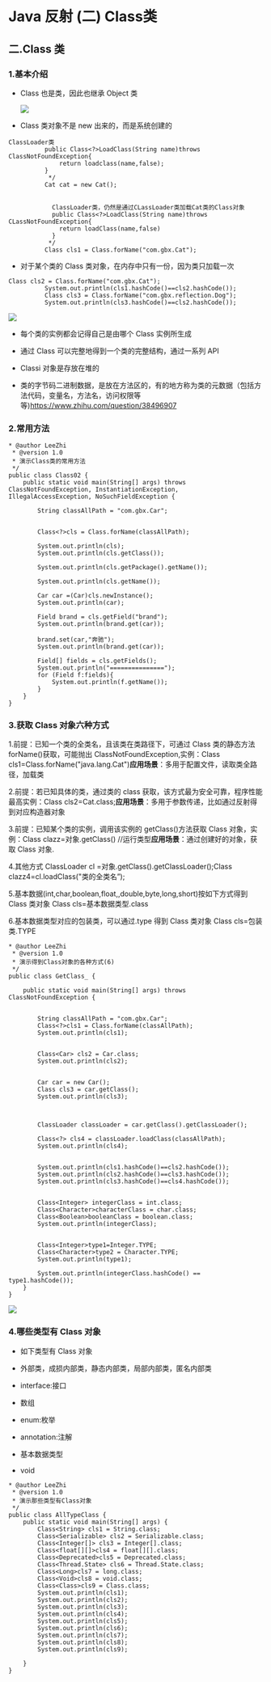 # Java 反射 (二) Class类
二.Class 类
---------

### 1.基本介绍

*   Class 也是类，因此也继承 Object 类
    
    ![](https://xingqiu-tuchuang-1256524210.cos.ap-shanghai.myqcloud.com/00325/image-20221120205016225.png)
    
      
    
*   Class 类对象不是 new 出来的，而是系统创建的
    

```
ClassLoader类
          public Class<?>LoadClass(String name)throws ClassNotFoundException{
              return loadclass(name,false);
          }
           */
          Cat cat = new Cat();
          
          
            ClassLoader类，仍然是通过CLassLoader类加载Cat类的Class对象
            public Class<?>LoadClass(String name)throws CLassNotFoundException{
              return loadClass(name,false)
            }
           */
          Class cls1 = Class.forName("com.gbx.Cat");
```

*   对于某个类的 Class 类对象，在内存中只有一份，因为类只加载一次
    

```
Class cls2 = Class.forName("com.gbx.Cat");
          System.out.println(cls1.hashCode()==cls2.hashCode());
          Class cls3 = Class.forName("com.gbx.reflection.Dog");
          System.out.println(cls3.hashCode()==cls2.hashCode());
```

![](https://static001.geekbang.org/infoq/10/104f16cc56c9caf9028a78eeb9a2ebe7.png)

*   每个类的实例都会记得自己是由哪个 Class 实例所生成
    
*   通过 Class 可以完整地得到一个类的完整结构，通过一系列 API
    
*   Classi 对象是存放在堆的
    
*   类的字节码二进制数据，是放在方法区的，有的地方称为类的元数据（包括方法代码，变量名，方法名，访问权限等等)https://www.zhihu.com/question/38496907
    

### 2.常用方法

```
* @author LeeZhi
 * @version 1.0
 * 演示Class类的常用方法
 */
public class Class02 {
    public static void main(String[] args) throws ClassNotFoundException, InstantiationException, IllegalAccessException, NoSuchFieldException {

        String classAllPath = "com.gbx.Car";
        
        
        Class<?>cls = Class.forName(classAllPath);
        
        System.out.println(cls);
        System.out.println(cls.getClass());
        
        System.out.println(cls.getPackage().getName());
        
        System.out.println(cls.getName());
        
        Car car =(Car)cls.newInstance();
        System.out.println(car);
        
        Field brand = cls.getField("brand");
        System.out.println(brand.get(car));
        
        brand.set(car,"奔驰");
        System.out.println(brand.get(car));
        
        Field[] fields = cls.getFields();
        System.out.println("===============");
        for (Field f:fields){
            System.out.println(f.getName());
        }
    }
}
```

### 3.获取 Class 对象六种方式

1.前提：已知一个类的全类名，且该类在类路径下，可通过 Class 类的静态方法 forName()获取，可能抛出 ClassNotFoundException,实例：Class cls1=Class.forName("java.lang.Cat")**应用场景**：多用于配置文件，读取类全路径，加载类

2.前提：若已知具体的类，通过类的 class 获取，该方式最为安全可靠，程序性能最高实例：Class cls2=Cat.class;**应用场景**：多用于参数传递，比如通过反射得到对应构造器对象

3.前提：已知某个类的实例，调用该实例的 getClass()方法获取 Class 对象，实例：Class clazz=对象.getClass() //运行类型**应用场景**：通过创建好的对象，获取 Class 对象.

4.其他方式 ClassLoader cl =对象.getClass().getClassLoader();Class clazz4=cl.loadClass("类的全类名”);

5.基本数据(int,char,boolean,float,,double,byte,long,short)按如下方式得到 Class 类对象 Class cls=基本数据类型.class

6.基本数据类型对应的包装类，可以通过.type 得到 Class 类对象 Class cls=包装类.TYPE

```
* @author LeeZhi
 * @version 1.0
 * 演示得到Class对象的各种方式(6)
 */
public class GetClass_ {

    public static void main(String[] args) throws ClassNotFoundException {

        
        String classAllPath = "com.gbx.Car";
        Class<?>cls1 = Class.forName(classAllPath);
        System.out.println(cls1);

        
        Class<Car> cls2 = Car.class;
        System.out.println(cls2);

        
        Car car = new Car();
        Class cls3 = car.getClass();
        System.out.println(cls3);

        
        
        ClassLoader classLoader = car.getClass().getClassLoader();
        
        Class<?> cls4 = classLoader.loadClass(classAllPath);
        System.out.println(cls4);

        
        System.out.println(cls1.hashCode()==cls2.hashCode());
        System.out.println(cls2.hashCode()==cls3.hashCode());
        System.out.println(cls3.hashCode()==cls4.hashCode());

        
        Class<Integer> integerClass = int.class;
        Class<Character>characterClass = char.class;
        Class<Boolean>booleanClass = boolean.class;
        System.out.println(integerClass);

        
        Class<Integer>type1=Integer.TYPE;
        Class<Character>type2 = Character.TYPE;
        System.out.println(type1);

        System.out.println(integerClass.hashCode() == type1.hashCode());
    }
}
```

![](https://static001.geekbang.org/infoq/c2/c20de0b593ff190653e48fdbd60288cc.png)

### 4.哪些类型有 Class 对象

*   如下类型有 Class 对象
    
*   外部类，成损内部类，静态内部类，局部内部类，匿名内部类
    
*   interface:接口
    
*   数组
    
*   enum:枚举
    
*   annotation:注解
    
*   基本数据类型
    
*   void
    

```
* @author LeeZhi
 * @version 1.0
 * 演示那些类型有Class对象
 */
public class AllTypeClass {
    public static void main(String[] args) {
        Class<String> cls1 = String.class;
        Class<Serializable> cls2 = Serializable.class;
        Class<Integer[]> cls3 = Integer[].class;
        Class<float[][]>cls4 = float[][].class;
        Class<Deprecated>cls5 = Deprecated.class;
        Class<Thread.State> cls6 = Thread.State.class;
        Class<Long>cls7 = long.class;
        Class<Void>cls8 = void.class;
        Class<Class>cls9 = Class.class;
        System.out.println(cls1);
        System.out.println(cls2);
        System.out.println(cls3);
        System.out.println(cls4);
        System.out.println(cls5);
        System.out.println(cls6);
        System.out.println(cls7);
        System.out.println(cls8);
        System.out.println(cls9);

    }
}
```